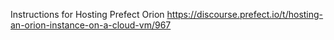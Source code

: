 Instructions for Hosting Prefect Orion
https://discourse.prefect.io/t/hosting-an-orion-instance-on-a-cloud-vm/967


